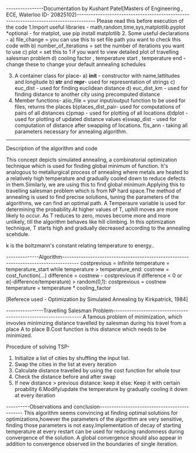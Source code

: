 ﻿----------------Documentation by Kushant Patel[Masters of Engineering , ECE, Waterloo ID- 20825102)--------------------------------------------------------------------------------------
Please read this before execution of the code
1.Import useful libraries - math,random,time,sys,matplotlib.pyplot
*optional - for matplot, use pip install matplotlib
2. Some useful declarations -
   a) file_change = you can use this to set file path you want to check this code with
   b) number_of_iterations = set the number of iterations you want to use
   c) plot = set this to 1 if you want to view detailed plot of travelling salesman problem
   d) cooling factor , temperature start , temperature end - change these to change your default annealing schedules

3. A container class for place-
	a) __init__ - constructor with name,lattitudes and longitude
	b) __str__ and __repr__- used for representation of strings
	c) euc_dist - used for finding euclidean distance
	d) euc_dist_km - used for finding distance to another city using precomputed distance
3. Member functions-
   a)io_file = your input/output function to be used for files, returns the places
   b)places_dist_pair- used for computations of pairs of all distances
   c)pmap - used for plotting of all locations
   d)dplot - used for plotting of updated distance values
   e)swap_dist - used for computation of distance after swapping of locations.
   f)s_ann - taking all parameters necessary for annealing algorithm.

-------------------------------------------------------------------------------------------------------------------------------
Description of the algorithm and code

This concept depicts simulated annealing, a combinatorial optimization technique which is used for 
finding global minimum of function. It's analogous to metallurgical process of annealing where metals
are heated to a relatively high temperature and gradually cooled down to reduce defects in them.Similarly,
we are using this to find global minimum.Applying this to travelling salesman problem which is from NP hard
space.The method of annealing is used to find precise solutions, tuning the parameters of the algorithms, we
can find an optimal path.
A Temperaure variable is used for determining the probability.At higher values of T, uphill moves are more likely
to occur. As T reduces to zero, moves become more and more unlikely, till the algorithm behaves like hill climbing.
In this optimization technique, T starts high and gradually decreased according to the annealing scehdule.

k is the boltzmann's constant relating temperature to energy..

--------------Algorithm-------------------------------------------------------------------------------------
costprevious = infinite
temperature = temperature_start
while temperature > temperature_end:
    costnew = cost_function(...)
    difference = costnew - costprevious
    if difference < 0 or  e(-difference/temperature) > random(0,1):
        costprevious = costnew
    temperature = temperature * cooling_factor


[Referece used - Optimization by Simulated Annealing by Kirkpatrick, 1984]

----------------Travelling Salesman Problem----------------------------------------------------------------
A famous problem of minimization, which invovles minimizing distance travelled by salesman during his travel
from a place A to place B.Cost function is this distance which needs to be minimized. 

Procedure of solving TSP-
1. Initialize a list of cities by shuffling the input list.
2. Swap the cities in the list at every iteration
3. Calculate distance travelled by using the cost function for whole tour
4. Check the distance before and after swap
5. If new distance > previous distance:
					keep it
   else:
	Keep it with certain proability
6.Modify/update the temperature by gradually cooling it down at every iteration

----------Observations and conclusion---------------------------------------------
This algorithm seems convincing at finding optimal solutions for optimizations,however the 
parameters of the algorithm are very sensitive, finding those parameters is not easy.Implementation
of decay of starting temperature at every restart can be used for reducing randomness during convergence
of the solution. A global convergence should also appear in addition to convergence observed iin the 
boundaries of single iteration.
	
 
 	